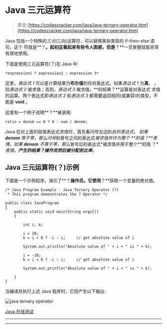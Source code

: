 # Java 三元运算符

> 原文:[https://codescracker.com/java/java-ternary-operator.htm](https://codescracker.com/java/java-ternary-operator.htm)

Java 包括一个特殊的*三元*(三向)运算符，可以替换某些类型的 if-then-else 语句。这个 符就是**？**。起初这看起来有些令人困惑，但是**？**一旦掌握就能非常有效地使用。

下面是使用三元运算符(？)在 Java 中:

```
*expression1 ? expression2 : expression 3*
```

这里，*表达式 1* 可以是计算结果为**布尔值**的任何表达式。如果*表达式 1* 为**真**， ，则*表达式 2* 被求值；否则，*表达式 3* 被求值。**的结果？**运算是对表达式 求值的运算。两个表达式即*表达式 2* 和*表达式 3* 都需要返回相同(或兼容)的类型，不能是 **void** 。

这里有一个例子说明**？**被录用:

```
ratio = denom == 0 ? 0 : num / denom;
```

Java 在对上面的赋值表达式求值时，首先看问号左边的*处的表达式。 如果 **denom** 等于零，那么问号*和冒号之间的表达式*被求值并作为整个 **的值？**表情。如果 **denom** 不等于零，那么*冒号后的表达式*被求值并用于整个**的值 ？**表情。**产生的结果？**操作员然后被分配到**比率**。*

## Java 三元运算符(？)示例

下面是一个示例程序，演示了**？**操作员。它使用**？**获取一个变量的绝对值。

```
/* Java Program Example - Java Ternary Operator (?)
 * This program demonstrates the ? Operator */

public class JavaProgram
{   
    public static void main(String args[])
    {

        int i, k;

        i = 10;
        k = i < 0 ? -i : i;     // get absolute value of i

        System.out.println("Absolute value of " + i + " is " + k);

        i = -10;
        k = i < 0 ? -i : i;     // get absolute value of i

        System.out.println("Absolute value of " + i + " is " + k);

    }
}
```

当编译并执行上述 Java 程序时，它将产生以下输出:

![java ternary operator](../Images/a026282396c171b183a58947f99d885b.png)

[Java 在线测试](/exam/showtest.php?subid=1)

* * *

* * *